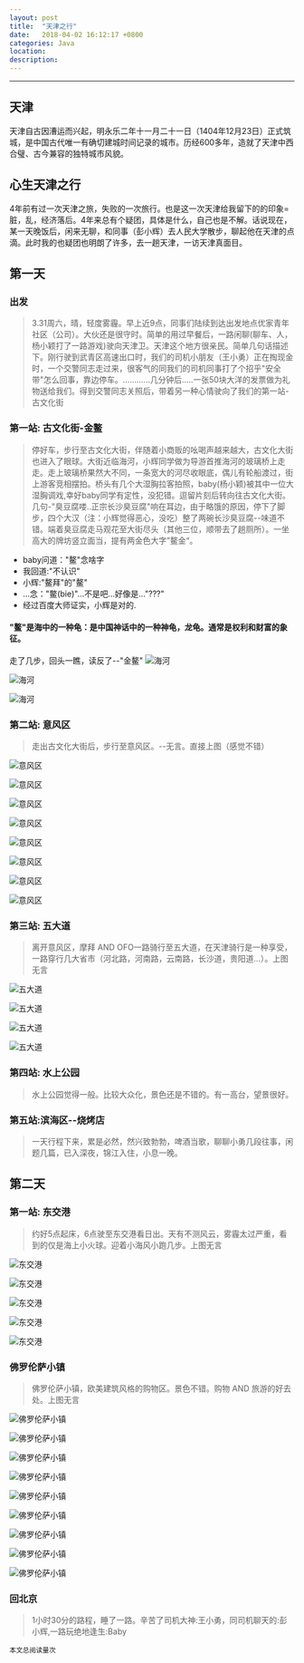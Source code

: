 ```yaml
---
layout: post
title:  "天津之行"
date:   2018-04-02 16:12:17 +0800
categories: Java
location: 
description: 
---
```

---



## 天津

天津自古因漕运而兴起，明永乐二年十一月二十一日（1404年12月23日）正式筑城，是中国古代唯一有确切建城时间记录的城市。历经600多年，造就了天津中西合璧、古今兼容的独特城市风貌。

## 心生天津之行

4年前有过一次天津之旅，失败的一次旅行。也是这一次天津给我留下的的印象=脏，乱，经济落后。4年来总有个疑团，具体是什么，自己也是不解。话说现在，某一天晚饭后，闲来无聊，和同事（彭小辉）去人民大学散步，聊起他在天津的点滴。此时我的也疑团也明朗了许多，去一趟天津，一访天津真面目。

## 第一天

### 出发   
> 3.31周六，晴，轻度雾霾。早上近9点，同事们陆续到达出发地点优家青年社区（公司）。大伙还是很守时。简单的用过早餐后，一路闲聊(聊车、人，杨小颖打了一路游戏)驶向天津卫。天津这个地方很亲民。简单几句话描述下。刚行驶到武青区高速出口时，我们的司机小朋友（王小勇）正在掏现金时，一个交警同志走过来，很客气的同我们的司机同事打了个招乎"安全带"怎么回事，靠边停车。............几分钟后.....一张50块大洋的发票做为礼物送给我们。得到交警同志关照后，带着另一种心情驶向了我们的第一站-古文化街


### 第一站: 古文化街-金鳌

> 停好车，步行至古文化大街，伴随着小商贩的吆喝声越来越大，古文化大街也进入了眼球。大街近临海河，小辉同学做为导游首推海河的玻璃桥上走走。走上玻璃桥果然大不同，一条宽大的河尽收眼底，偶儿有轮船渡过，街上游客竞相摆拍。桥头有几个大湿胸拉客拍照，baby(杨小颖)被其中一位大湿胸调戏,幸好baby同学有定性，没犯错。逗留片刻后转向往古文化大街。几句-"臭豆腐喽..正宗长沙臭豆腐"响在耳边，由于略饿的原因，停下了脚步，四个大汉（注：小辉觉得恶心，没吃）整了两碗长沙臭豆腐--味道不错。端着臭豆腐走马观花至大街尽头（其他三位，顺带去了趟厕所）。一坐高大的牌坊竖立面当，提有两金色大字”鳌金“。	

- baby问道："鳌"念啥字
- 我回道:"不认识"
- 小辉:"鳌拜"的"鳌"
- ...念："鳖(bie)"...不是吧...好像是..."???"
- 经过百度大师证实，小辉是对的.
#### "鳌"是海中的一种龟：是中国神话中的一种神龟，龙龟。通常是权利和财富的象征。


走了几步，回头一瞧，读反了--"金鳌"	
![海河](/images/travel/tianjin/haihe1.jpg "海河")

![海河](/images/travel/tianjin/haihe2.jpg "海河")

![海河](/images/travel/tianjin/haihe3.jpg "海河")


### 第二站: 意风区
    
> 走出古文化大街后，步行至意风区。--无言。直接上图（感觉不错）
	
![意风区](/images/travel/tianjin/yifengqu1.jpg "意风区")

![意风区](/images/travel/tianjin/yifengqu2.jpg "意风区")

![意风区](/images/travel/tianjin/yifengqu3.jpg "意风区")

![意风区](/images/travel/tianjin/yifengqu4.jpg "意风区")

![意风区](/images/travel/tianjin/yifengqu5.jpg "意风区")

![意风区](/images/travel/tianjin/yifengqu6.jpg "意风区")

![意风区](/images/travel/tianjin/yifengqu7.jpg "意风区")

![意风区](/images/travel/tianjin/yifengqu8.jpg "意风区")
	
### 第三站: 五大道

> 离开意风区，摩拜 AND OFO一路骑行至五大道，在天津骑行是一种享受，一路穿行几大省市（河北路，河南路，云南路，长沙道，贵阳道...）。上图无言
	
![五大道](/images/travel/tianjin/wudadao1.jpg "五大道")

![五大道](/images/travel/tianjin/wudadao2.jpg "五大道")

![五大道](/images/travel/tianjin/wudadao3.jpg "五大道")

![五大道](/images/travel/tianjin/wudadao4.jpg "五大道")

### 第四站: 水上公园

> 水上公园觉得一般。比较大众化，景色还是不错的。有一高台，望景很好。
	
### 第五站:滨海区--烧烤店

> 一天行程下来，累是必然，然兴致勃勃，啤酒当歌，聊聊小勇几段往事，闲题几篇，已入深夜，锦江入住，小息一晚。
	

## 第二天 

### 第一站: 东交港

> 约好5点起床，6点驶至东交港看日出。天有不测风云，雾霾太过严重，看到的仅是海上小火球。迎着小海风小跑几步。上图无言
	
![东交港](/images/travel/tianjin/dongjiaogang1.jpg "东交港")

![东交港](/images/travel/tianjin/dongjiaogang2.jpg "东交港")

![东交港](/images/travel/tianjin/dongjiaogang3.jpg "东交港")

![东交港](/images/travel/tianjin/dongjiaogang4.jpg "东交港")

![东交港](/images/travel/tianjin/dongjiaogang5.jpg "东交港")

### 佛罗伦萨小镇

> 佛罗伦萨小镇，欧美建筑风格的购物区。景色不错。购物 AND 旅游的好去处。上图无言
	
![佛罗伦萨小镇](/images/travel/tianjin/flls1.jpg "佛罗伦萨小镇")

![佛罗伦萨小镇](/images/travel/tianjin/flls2.jpg "佛罗伦萨小镇")

![佛罗伦萨小镇](/images/travel/tianjin/flls3.jpg "佛罗伦萨小镇")

![佛罗伦萨小镇](/images/travel/tianjin/flls4.jpg "佛罗伦萨小镇")

![佛罗伦萨小镇](/images/travel/tianjin/flls5.jpg "佛罗伦萨小镇")

![佛罗伦萨小镇](/images/travel/tianjin/flls6.jpg "佛罗伦萨小镇")

![佛罗伦萨小镇](/images/travel/tianjin/flls7.jpg "佛罗伦萨小镇")

![佛罗伦萨小镇](/images/travel/tianjin/flls8.jpg "佛罗伦萨小镇")

![佛罗伦萨小镇](/images/travel/tianjin/flls9.jpg "佛罗伦萨小镇")

### 回北京

> 1小时30分的路程，睡了一路。辛苦了司机大神:王小勇，同司机聊天的:彭小辉,一路玩绝地逢生:Baby

>
  <small>本文总阅读量<span id="busuanzi_value_page_pv"></span>次</small>